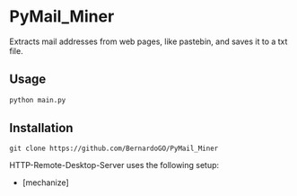PyMail_Miner
============

Extracts mail addresses from web pages, like pastebin, and saves it to a txt file.

## Usage
```bash
python main.py
```

## Installation

```
git clone https://github.com/BernardoGO/PyMail_Miner
```

HTTP-Remote-Desktop-Server uses the following setup:
* [mechanize]
